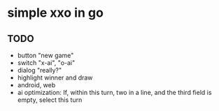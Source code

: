 # simple xxo in go

## TODO

- button "new game"
- switch "x-ai", "o-ai"
- dialog "really?"
- highlight winner and draw
- android, web
- ai optimization: If, within this turn,  two in a line, and the third field is empty, select this turn